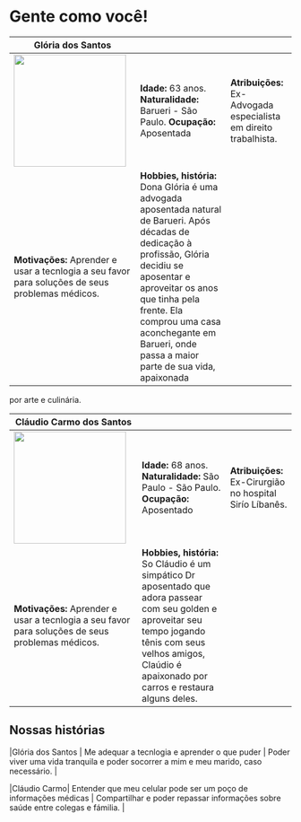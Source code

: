 # Gente como você!

|**Glória dos Santos**|           |                             | 
|-------------------|-----------|-----------------------------|
<img src="https://github.com/ICEI-PUC-Minas-PPC-CC/ppc-cc-2023-2-ment2-manha-mhealth/assets/142806691/63780299-a6e6-404f-8974-f0ab6454bfc3" width="200" height="200"/>|**Idade:** 63 anos. **Naturalidade:** Barueri - São Paulo. **Ocupação:** Aposentada |**Atribuições:** Ex-Advogada especialista em direito trabalhista.
|**Motivações:** Aprender e usar a tecnlogia a seu favor para soluções de seus problemas médicos.   |**Hobbies, história:** Dona Glória é uma advogada aposentada natural de Barueri. Após décadas de dedicação à profissão, Glória decidiu se aposentar e aproveitar os anos que tinha pela frente. Ela comprou uma casa aconchegante em Barueri, onde passa a maior parte de sua vida, apaixonada
por arte e culinária.




|**Cláudio Carmo dos Santos**|           |                             | 
|-------------------|-----------|-----------------------------|
<img src="https://github.com/ICEI-PUC-Minas-PPC-CC/ppc-cc-2023-2-ment2-manha-mhealth/assets/142806691/f54251c1-e54d-45d3-a52e-356591b2fdda" width="200" height="200"/>|**Idade:** 68 anos. **Naturalidade:** São Paulo - São Paulo. **Ocupação:** Aposentado|**Atribuições:** Ex-Cirurgião no hospital Sirío Líbanês.
|**Motivações:** Aprender e usar a tecnlogia a seu favor para soluções de seus problemas médicos.   |**Hobbies, história:**  So Cláudio é um simpático Dr aposentado que adora passear com seu golden e aproveitar seu tempo jogando tênis com seus velhos amigos, Claúdio é apaixonado por carros e restaura alguns deles.


>


## Nossas histórias             

|Glória dos Santos | Me adequar a tecnlogia e aprender o que puder | Poder viver uma vida tranquila e poder socorrer a mim e meu marido, caso necessário. | 


|Cláudio Carmo| Entender que meu celular pode ser um poço de informações médicas | Compartilhar e poder repassar informações sobre saúde entre colegas e fámilia. |
